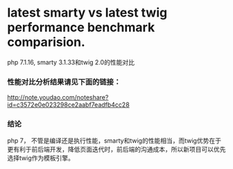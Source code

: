 # latest smarty vs latest twig performance benchmark comparision.  
php 7.1.16, smarty 3.1.33和twig 2.0的性能对比

### 性能对比分析结果请见下面的链接：  
http://note.youdao.com/noteshare?id=c3572e0e023298ce2aabf7eadfb4cc28  

### 结论
php 7， 不管是编译还是执行性能，smarty和twig的性能相当，而twig优势在于更有利于前后端开发，降低页面迭代时，前后端的沟通成本，所以新项目可以优先选择twig作为模板引擎。  
